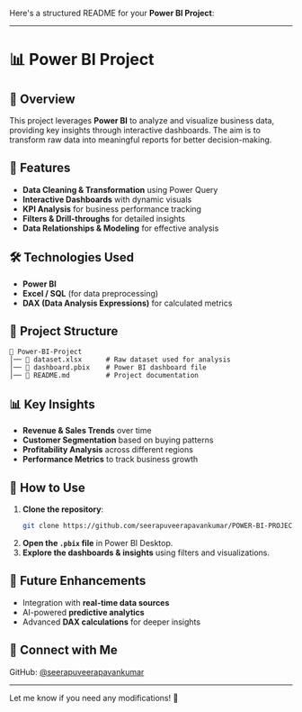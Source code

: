 Here's a structured README for your **Power BI Project**:  

---

# 📊 Power BI Project  

## 📌 Overview  
This project leverages **Power BI** to analyze and visualize business data, providing key insights through interactive dashboards. The aim is to transform raw data into meaningful reports for better decision-making.  

## 🚀 Features  
- **Data Cleaning & Transformation** using Power Query  
- **Interactive Dashboards** with dynamic visuals  
- **KPI Analysis** for business performance tracking  
- **Filters & Drill-throughs** for detailed insights  
- **Data Relationships & Modeling** for effective analysis  

## 🛠️ Technologies Used  
- **Power BI**  
- **Excel / SQL** (for data preprocessing)  
- **DAX (Data Analysis Expressions)** for calculated metrics  

## 📂 Project Structure  
```
📁 Power-BI-Project  
│── 📜 dataset.xlsx      # Raw dataset used for analysis  
│── 📜 dashboard.pbix    # Power BI dashboard file  
│── 📜 README.md         # Project documentation  
```

## 📊 Key Insights  
- **Revenue & Sales Trends** over time  
- **Customer Segmentation** based on buying patterns  
- **Profitability Analysis** across different regions  
- **Performance Metrics** to track business growth  

## 📎 How to Use  
1. **Clone the repository**:  
   ```bash
   git clone https://github.com/seerapuveerapavankumar/POWER-BI-PROJECT.git
   ```
2. **Open the `.pbix` file** in Power BI Desktop.  
3. **Explore the dashboards & insights** using filters and visualizations.  

## 📌 Future Enhancements  
- Integration with **real-time data sources**  
- AI-powered **predictive analytics**  
- Advanced **DAX calculations** for deeper insights  

## 📩 Connect with Me  
GitHub: [@seerapuveerapavankumar](https://github.com/seerapuveerapavankumar)  

---

Let me know if you need any modifications! 🚀
